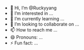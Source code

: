 - 👋 Hi, I’m @Ruckyyang
- 👀 I’m interested in ...
- 🌱 I’m currently learning ...
- 💞️ I’m looking to collaborate on ...
- 📫 How to reach me ...
- 😄 Pronouns: ...
- ⚡ Fun fact: ...

<!---
Ruckyyang/Ruckyyang is a ✨ special ✨ repository because its `README.md` (this file) appears on your GitHub profile.
You can click the Preview link to take a look at your changes.
--->
